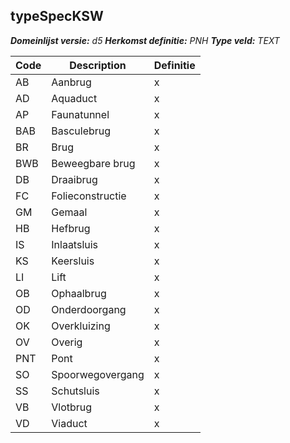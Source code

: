 ﻿## typeSpecKSW

*__Domeinlijst versie:__ d5*
*__Herkomst definitie:__ PNH*
*__Type veld:__ TEXT*

|__Code__ |__Description__ |__Definitie__	|
|	---	|	---	|   ---	| 
| AB | Aanbrug | x |
| AD | Aquaduct | x |
| AP | Faunatunnel | x |
| BAB | Basculebrug | x |
| BR | Brug | x |
| BWB | Beweegbare brug | x |
| DB | Draaibrug | x |
| FC | Folieconstructie | x |
| GM | Gemaal | x |
| HB | Hefbrug | x |
| IS | Inlaatsluis | x |
| KS | Keersluis | x |
| LI | Lift | x |
| OB | Ophaalbrug | x |
| OD | Onderdoorgang | x |
| OK | Overkluizing | x |
| OV | Overig | x |
| PNT | Pont | x |
| SO | Spoorwegovergang | x |
| SS | Schutsluis | x |
| VB | Vlotbrug | x |
| VD | Viaduct | x |
